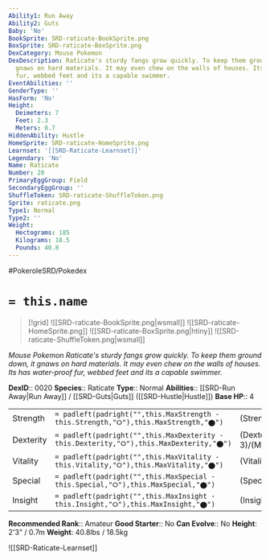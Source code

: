 ```yaml
---
Ability1: Run Away
Ability2: Guts
Baby: 'No'
BookSprite: SRD-raticate-BookSprite.png
BoxSprite: SRD-raticate-BoxSprite.png
DexCategory: Mouse Pokemon
DexDescription: Raticate's sturdy fangs grow quickly. To keep them ground down, it
  gnaws on hard materials. It may even chew on the walls of houses. Its has water-proof
  fur, webbed feet and its a capable swimmer.
EventAbilities: ''
GenderType: ''
HasForm: 'No'
Height:
  Deimeters: 7
  Feet: 2.3
  Meters: 0.7
HiddenAbility: Hustle
HomeSprite: SRD-raticate-HomeSprite.png
Learnset: '[[SRD-Raticate-Learnset]]'
Legendary: 'No'
Name: Raticate
Number: 20
PrimaryEggGroup: Field
SecondaryEggGroup: ''
ShuffleToken: SRD-raticate-ShuffleToken.png
Sprite: raticate.png
Type1: Normal
Type2: ''
Weight:
  Hectograms: 185
  Kilograms: 18.5
  Pounds: 40.8
---
```


#PokeroleSRD/Pokedex

# `= this.name`

> [!grid]
> ![[SRD-raticate-BookSprite.png|wsmall]]
> ![[SRD-raticate-HomeSprite.png]]
> ![[SRD-raticate-BoxSprite.png|htiny]]
> ![[SRD-raticate-ShuffleToken.png|wsmall]]


*Mouse Pokemon*
*Raticate's sturdy fangs grow quickly. To keep them ground down, it gnaws on hard materials. It may even chew on the walls of houses. Its has water-proof fur, webbed feet and its a capable swimmer.*

**DexID**:: 0020
**Species**:: Raticate
**Type**:: Normal
**Abilities**:: [[SRD-Run Away|Run Away]] / [[SRD-Guts|Guts]] ([[SRD-Hustle|Hustle]])
**Base HP**:: 4

|           |                                                                                        |                                          |
| --------- | -------------------------------------------------------------------------------------- | ---------------------------------------- |
| Strength  | `= padleft(padright("",this.MaxStrength - this.Strength,"⭘"),this.MaxStrength,"⬤")`    | (Strength::2)/(MaxStrength::5)   |
| Dexterity | `= padleft(padright("",this.MaxDexterity - this.Dexterity,"⭘"),this.MaxDexterity,"⬤")` | (Dexterity:: 3)/(MaxDexterity::6) |
| Vitality  | `= padleft(padright("",this.MaxVitality - this.Vitality,"⭘"),this.MaxVitality,"⬤")`    | (Vitality::2)/(MaxVitality::4)   |
| Special   | `= padleft(padright("",this.MaxSpecial - this.Special,"⭘"),this.MaxSpecial,"⬤")`       | (Special::2)/(MaxSpecial::4)     |
| Insight   | `= padleft(padright("",this.MaxInsight - this.Insight,"⭘"),this.MaxInsight,"⬤")`       | (Insight::2)/(MaxInsight::5)     |


**Recommended Rank**:: Amateur
**Good Starter**:: No
**Can Evolve**:: No
**Height**: 2'3" / 0.7m
**Weight**: 40.8lbs / 18.5kg

![[SRD-Raticate-Learnset]]